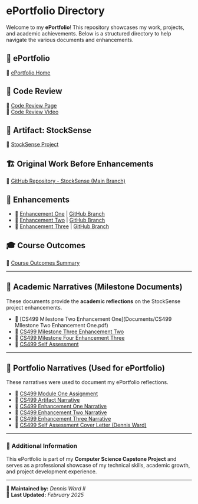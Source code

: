 # ePortfolio Directory

Welcome to my **ePortfolio**! This repository showcases my work, projects, and academic achievements. Below is a structured directory to help navigate the various documents and enhancements.

## 📌 ePortfolio
🔗 [ePortfolio Home](https://maiar0.github.io/index.html)

## 📑 Code Review
🔗 [Code Review Page](https://maiar0.github.io/stocksense/codereview.html)  
🎥 [Code Review Video](https://youtu.be/AZUpouXb-WU)

## 📜 Artifact: StockSense
🔗 [StockSense Project](https://maiar0.github.io/stocksense/stocksense.html)

## 🏗️ Original Work Before Enhancements
🔗 [GitHub Repository - StockSense (Main Branch)](https://github.com/Maiar0/StockSense/tree/main)

## 🔧 Enhancements
- 🔗 [Enhancement One](https://maiar0.github.io/stocksense/enhancement-one.html) | [GitHub Branch](https://github.com/Maiar0/StockSense/tree/Enhancement-One)
- 🔗 [Enhancement Two](https://maiar0.github.io/stocksense/enhancement-two.html) | [GitHub Branch](https://github.com/Maiar0/StockSense/tree/Enhancement-Two)
- 🔗 [Enhancement Three](https://maiar0.github.io/stocksense/enhancement-three.html) | [GitHub Branch](https://github.com/Maiar0/StockSense/tree/Enhancement-Three)

## 🎓 Course Outcomes
🔗 [Course Outcomes Summary](https://maiar0.github.io/stocksense/course-outcomes.html)

---

## 📖 Academic Narratives (Milestone Documents)
These documents provide the **academic reflections** on the StockSense project enhancements.

- 📄 [CS499 Milestone Two Enhancement One](Documents/CS499 MIlestone Two Enhancement One.pdf)
- 📄 [CS499 Milestone Three Enhancement Two](https://maiar0.github.io/Documents/CS499%20Milestone%20Three%20Enhancement%20Two.pdf)
- 📄 [CS499 Milestone Four Enhancement Three](https://maiar0.github.io/Documents/CS499%20Milestone%20Four%20Enhancement%20Three%20Dennis%20Ward.pdf)
- 📄 [CS499 Self Assessment](https://maiar0.github.io/Documents/CS499%20Self%20Assessment%20Dennis%20Ward.pdf)

---

## 📝 Portfolio Narratives (Used for ePortfolio)
These narratives were used to document my ePortfolio reflections.

- 📄 [CS499 Module One Assignment](https://maiar0.github.io/Documents/Supporting%20Documents/CS%20499%20Module%20One%20Assignment.pdf)
- 📄 [CS499 Artifact Narrative](https://maiar0.github.io/Documents/Supporting%20Documents/CS499%20Artifact%20Narrative.pdf)
- 📄 [CS499 Enhancement One Narrative](https://maiar0.github.io/Documents/Supporting%20Documents/CS499%20Enhancement%20One%20Narrative.pdf)
- 📄 [CS499 Enhancement Two Narrative](https://maiar0.github.io/Documents/Supporting%20Documents/CS499%20Enhancement%20Two%20Narrative.pdf)
- 📄 [CS499 Enhancement Three Narrative](https://maiar0.github.io/Documents/Supporting%20Documents/CS499%20Enhancement%20Three%20Narrative.pdf)
- 📄 [CS499 Self Assessment Cover Letter (Dennis Ward)](https://maiar0.github.io/Documents/Supporting%20Documents/CS499%20Self%20Assessment%20Cover%20Letter%20version%20Dennis%20Ward.pdf)

---

### 🔗 Additional Information
This ePortfolio is part of my **Computer Science Capstone Project** and serves as a professional showcase of my technical skills, academic growth, and project development experience.

---

📌 **Maintained by:** *Dennis Ward II*  
📅 **Last Updated:** *February 2025*
